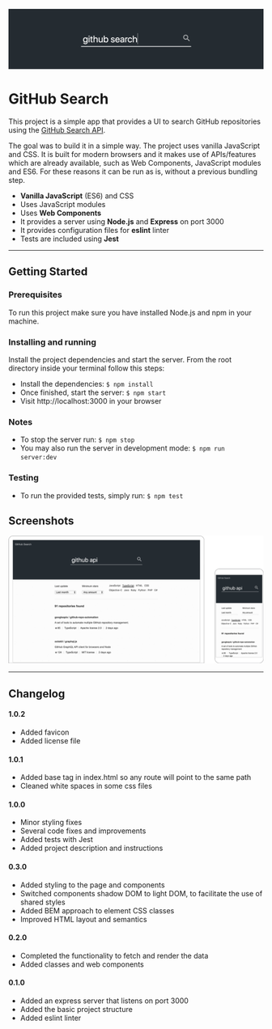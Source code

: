 ![Banner Image](docs/banner.png)

# GitHub Search

This project is a simple app that provides a UI to search GitHub repositories using the [GitHub Search API](https://developer.github.com/v3/search/).

The goal was to build it in a simple way. The project uses vanilla JavaScript and CSS. It is built for modern browsers and it makes use of APIs/features which are already available, such as Web Components, JavaScript modules and ES6. For these reasons it can be run as is, without a previous bundling step.

- **Vanilla JavaScript** (ES6) and CSS
- Uses JavaScript modules
- Uses **Web Components**
- It provides a server using **Node.js** and **Express** on port 3000
- It provides configuration files for **eslint** linter
- Tests are included using **Jest**

---

## Getting Started

### Prerequisites

To run this project make sure you have installed Node.js and npm in your machine.

### Installing and running

Install the project dependencies and start the server. From the root directory inside your terminal follow this steps:

- Install the dependencies: `$ npm install`
- Once finished, start the server: `$ npm start`
- Visit http://localhost:3000 in your browser

### Notes

- To stop the server run: `$ npm stop`
- You may also run the server in development mode: `$ npm run server:dev`

### Testing

- To run the provided tests, simply run: `$ npm test`

## Screenshots

![Screenshot Image](docs/screenshot.png)

---

## Changelog

#### 1.0.2

- Added favicon
- Added license file

#### 1.0.1

- Added base tag in index.html so any route will point to the same path
- Cleaned white spaces in some css files

#### 1.0.0

- Minor styling fixes
- Several code fixes and improvements
- Added tests with Jest
- Added project description and instructions

#### 0.3.0

- Added styling to the page and components
- Switched components shadow DOM to light DOM, to facilitate the use of shared styles
- Added BEM approach to element CSS classes
- Improved HTML layout and semantics

#### 0.2.0

- Completed the functionality to fetch and render the data
- Added classes and web components

#### 0.1.0

- Added an express server that listens on port 3000
- Added the basic project structure
- Added eslint linter
